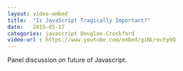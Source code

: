 ```yaml
---
layout: video-embed
title:  "Is JavaScript Tragically Important?"
date:   2015-05-17
categories: javascript Douglas-Crockford
video-url : https://www.youtube.com/embed/giNLrecFp9Q
---
```

Panel discussion on future of Javascript.